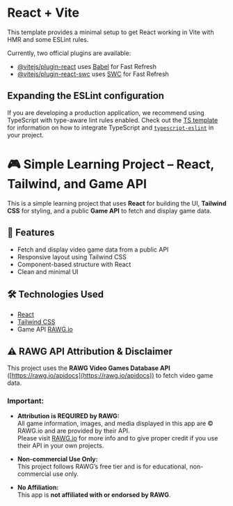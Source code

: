 # React + Vite

This template provides a minimal setup to get React working in Vite with HMR and some ESLint rules.

Currently, two official plugins are available:

- [@vitejs/plugin-react](https://github.com/vitejs/vite-plugin-react/blob/main/packages/plugin-react) uses [Babel](https://babeljs.io/) for Fast Refresh
- [@vitejs/plugin-react-swc](https://github.com/vitejs/vite-plugin-react/blob/main/packages/plugin-react-swc) uses [SWC](https://swc.rs/) for Fast Refresh

## Expanding the ESLint configuration

If you are developing a production application, we recommend using TypeScript with type-aware lint rules enabled. Check out the [TS template](https://github.com/vitejs/vite/tree/main/packages/create-vite/template-react-ts) for information on how to integrate TypeScript and [`typescript-eslint`](https://typescript-eslint.io) in your project.


# 🎮 Simple Learning Project – React, Tailwind, and Game API

This is a simple learning project that uses **React** for building the UI, **Tailwind CSS** for styling, and a public **Game API** to fetch and display game data.

## 🚀 Features

- Fetch and display video game data from a public API
- Responsive layout using Tailwind CSS
- Component-based structure with React
- Clean and minimal UI

## 🛠️ Technologies Used

- [React](https://reactjs.org/)
- [Tailwind CSS](https://tailwindcss.com/)
- Game API [RAWG.io](https://rawg.io/apidocs)

## ⚠️ RAWG API Attribution & Disclaimer

This project uses the **RAWG Video Games Database API** ([https://rawg.io/apidocs](https://rawg.io/apidocs)) to fetch video game data.

### Important:

- **Attribution is REQUIRED by RAWG:**  
  All game information, images, and media displayed in this app are © RAWG.io and are provided by their API.  
  Please visit [RAWG.io](https://rawg.io) for more info and to give proper credit if you use their API in your own projects.

- **Non-commercial Use Only:**  
  This project follows RAWG’s free tier and is for educational, non-commercial use only.

- **No Affiliation:**  
  This app is **not affiliated with or endorsed by RAWG**.
